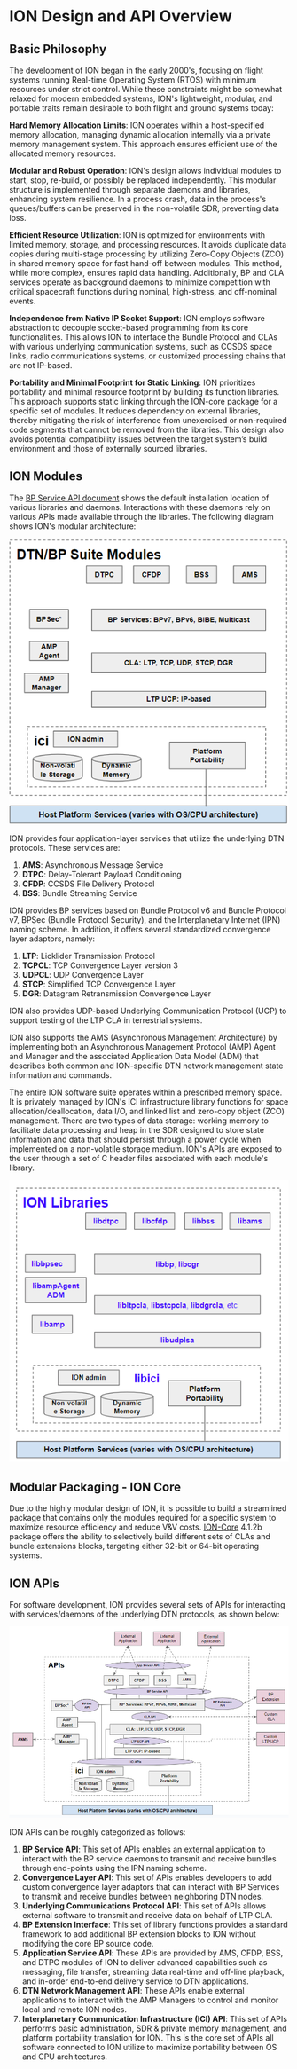 # ION Design and API Overview

## Basic Philosophy

The development of ION began in the early 2000's, focusing on flight systems running Real-time Operating System (RTOS) with minimum resources under strict control. While these constraints might be somewhat relaxed for modern embedded systems, ION's lightweight, modular, and portable traits remain desirable to both flight and ground systems today:

**Hard Memory Allocation Limits**: ION operates within a host-specified memory allocation, managing dynamic allocation internally via a private memory management system. This approach ensures efficient use of the allocated memory resources.

**Modular and Robust Operation**: ION's design allows individual modules to start, stop, re-build, or possibly be replaced independently. This modular structure is implemented through separate daemons and libraries, enhancing system resilience. In a process crash, data in the process's queues/buffers can be preserved in the non-volatile SDR, preventing data loss.

**Efficient Resource Utilization**: ION is optimized for environments with limited memory, storage, and processing resources. It avoids duplicate data copies during multi-stage processing by utilizing Zero-Copy Objects (ZCO) in shared memory space for fast hand-off between modules. This method, while more complex, ensures rapid data handling. Additionally, BP and CLA services operate as background daemons to minimize competition with critical spacecraft functions during nominal, high-stress, and off-nominal events.

**Independence from Native IP Socket Support**: ION employs software abstraction to decouple socket-based programming from its core functionalities. This allows ION to interface the Bundle Protocol and CLAs with various underlying communication systems, such as CCSDS space links, radio communications systems, or customized processing chains that are not IP-based.

**Portability and Minimal Footprint for Static Linking**: ION prioritizes portability and minimal resource footprint by building its function libraries. This approach supports static linking through the ION-core package for a specific set of modules. It reduces dependency on external libraries, thereby mitigating the risk of interference from unexercised or non-required code segments that cannot be removed from the libraries. This design also avoids potential compatibility issues between the target system’s build environment and those of externally sourced libraries.

## ION Modules
The [BP Service API document](./BP-Service-API.md) shows the default installation location of various libraries and daemons. Interactions with these daemons rely on various APIs made available through the libraries. The following diagram shows ION's modular architecture:

![ION Modules](images/ION-Design-and-API-Overview/ion-modules.png)

ION provides four application-layer services that utilize the underlying DTN protocols. These services are:

1. **AMS**: Asynchronous Message Service
2. **DTPC**: Delay-Tolerant Payload Conditioning
3. **CFDP**: CCSDS File Delivery Protocol
4. **BSS**: Bundle Streaming Service

ION provides BP services based on Bundle Protocol v6 and Bundle Protocol v7, BPSec (Bundle Protocol Security), and the Interplanetary Internet (IPN) naming scheme. In addition, it offers several standardized convergence layer adaptors, namely:

1. **LTP**: Licklider Transmission Protocol
2. **TCPCL**: TCP Convergence Layer version 3
3. **UDPCL**: UDP Convergence Layer
4. **STCP**: Simplified TCP Convergence Layer
5. **DGR**: Datagram Retransmission Convergence Layer

ION also provides UDP-based Underlying Communication Protocol (UCP) to support testing of the LTP CLA in terrestrial systems.

ION also supports the AMS (Asynchronous Management Architecture) by implementing both an Asynchronous Management Protocol (AMP) Agent and Manager and the associated Application Data Model (ADM) that describes both common and ION-specific DTN network management state information and commands.

The entire ION software suite operates within a prescribed memory space. It is privately managed by ION's ICI infrastructure library functions for space allocation/deallocation, data I/O, and linked list and zero-copy object (ZCO) management. There are two types of data storage: working memory to facilitate data processing and heap in the SDR designed to store state information and data that should persist through a power cycle when implemented on a non-volatile storage medium. ION's APIs are exposed to the user through a set of C header files associated with each module's library.

![ION Libraries](images/ION-Design-and-API-Overview/ion-libraries.png)

## Modular Packaging - ION Core

Due to the highly modular design of ION, it is possible to build a streamlined package that contains only the modules required for a specific system to maximize resource efficiency and reduce V&V costs. [ION-Core](https://github.com/nasa-jpl/ion-core) 4.1.2b package offers the ability to selectively build different sets of CLAs and bundle extensions blocks, targeting either 32-bit or 64-bit operating systems. 

## ION APIs

For software development, ION provides several sets of APIs for interacting with services/daemons of the underlying DTN protocols, as shown below:

![ION APIs](images/ION-Design-and-API-Overview/ion-apis.png)

ION APIs can be roughly categorized as follows:

1. **BP Service API**: This set of APIs enables an external application to interact with the BP service daemons to transmit and receive bundles through end-points using the IPN naming scheme.
2. **Convergence Layer API**: This set of APIs enables developers to add custom convergence layer adaptors that can interact with BP Services to transmit and receive bundles between neighboring DTN nodes.
3. **Underlying Communications Protocol API**: This set of APIs allows external software to transmit and receive data on behalf of LTP CLA.
4. **BP Extension Interface**: This set of library functions provides a standard framework to add additional BP extension blocks to ION without modifying the core BP source code.
5. **Application Service API**: These APIs are provided by AMS, CFDP, BSS, and DTPC modules of ION to deliver advanced capabilities such as messaging, file transfer, streaming data real-time and off-line playback, and in-order end-to-end delivery service to DTN applications.
6. **DTN Network Management API**: These APIs enable external applications to interact with the AMP Managers to control and monitor local and remote ION nodes.
7. **Interplanetary Communication Infrastructure (ICI) API**: This set of APIs performs basic administration, SDR & private memory management, and platform portability translation for ION. This is the core set of APIs all software connected to ION utilize to maximize portability between OS and CPU architectures.
